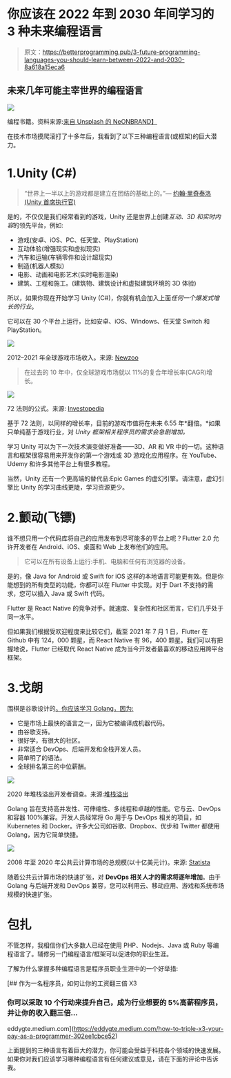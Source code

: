 # 你应该在 2022 年到 2030 年间学习的 3 种未来编程语言

> 原文：<https://betterprogramming.pub/3-future-programming-languages-you-should-learn-between-2022-and-2030-8a618a15eca6>

## 未来几年可能主宰世界的编程语言

![](img/2bd1fdc101115e761f8b7656475b1501.png)

编程书籍。资料来源:[来自 Unsplash 的 NeONBRAND】](https://unsplash.com/photos/uEcSKKDB1pg)

在技术市场摸爬滚打了十多年后，我看到了以下三种编程语言(或框架)的巨大潜力。

# 1.Unity (C#)

> “世界上一半以上的游戏都是建立在团结的基础上的。”— [约翰·里奇泰洛(Unity 首席执行官)](https://techcrunch.com/2018/09/05/unity-ceo-says-half-of-all-games-are-built-on-unity/)

是的，不仅仅是我们经常看到的游戏，Unity 还是世界上创建*互动、3D 和实时内容*的领先平台，例如:

*   游戏(安卓、iOS、PC、任天堂、PlayStation)
*   互动体验(增强现实和虚拟现实)
*   汽车和运输(车辆零件和设计超现实)
*   制造(机器人模拟)
*   电影、动画和电影艺术(实时电影渲染)
*   建筑、工程和施工。(建筑物、建筑设计和虚拟建筑环境的 3D 体验)

所以，如果你现在开始学习 Unity (C#)，你就有机会加入上面*任何一个爆发式增长的行业*。

它可以在 30 个平台上运行，比如安卓、iOS、Windows、任天堂 Switch 和 PlayStation。

![](img/f9e0f00de38a93b6f8864c622f1899c7.png)

2012–2021 年全球游戏市场收入。来源: [Newzoo](https://newzoo.com/)

> 在过去的 10 年中，仅全球游戏市场就以 11%的复合年增长率(CAGR)增长。

![](img/e1c8a1d929ca193223b5f59e471e62c8.png)

72 法则的公式。来源: [Investopedia](https://www.investopedia.com/terms/r/ruleof72.asp)

基于 72 法则，以同样的增长率，目前的游戏市值将在未来 6.55 年*翻倍。*如果只单纯基于游戏行业，对 *Unity 框架相关程序员的需求会急剧增加。*

学习 Unity 可以为下一次技术演变做好准备——3D、AR 和 VR 中的一切。这种语言和框架很容易用来开发你的第一个游戏或 3D 游戏化应用程序。在 YouTube、Udemy 和许多其他平台上有很多教程。

当然，Unity 还有一个更高端的替代品:Epic Games 的虚幻引擎。请注意，虚幻引擎比 Unity 的学习曲线更陡，学习资源更少。

# 2.颤动(飞镖)

谁不想只用一个代码库将自己的应用发布到尽可能多的平台上呢？Flutter 2.0 允许开发者在 Android、iOS、桌面和 Web 上发布他们的应用。

> 它可以在所有设备上运行:手机、电脑和任何有浏览器的设备。

是的，像 Java for Android 或 Swift for iOS 这样的本地语言可能更有效。但是你能想到的所有类型的功能，你都可以在 Flutter 中实现。对于 Dart 不支持的需求，您可以插入 Java 或 Swift 代码。

Flutter 是 React Native 的竞争对手。就速度、复杂性和社区而言，它们几乎处于同一水平。

但如果我们根据受欢迎程度来比较它们，截至 2021 年 7 月 1 日，Flutter 在 Github 中有 124，000 颗星，而 React Native 有 96，400 颗星。我们可以有把握地说，Flutter 已经取代 React Native 成为当今开发者最喜欢的移动应用跨平台框架。

# 3.戈朗

围棋是谷歌设计的[。你应该学习 Golang，因为:](https://stackoverflow.blog/2020/11/02/go-golang-learn-fast-programming-languages/)

*   它是市场上最快的语言之一，因为它被编译成机器代码。
*   由谷歌支持。
*   很好学，有很大的社区。
*   非常适合 DevOps、后端开发和全栈开发人员。
*   简单明了的语法。
*   全球排名第三的中位薪酬。

![](img/e5900f58a88951220dd2e38d44628218.png)

2020 年堆栈溢出开发者调查。来源:[堆栈溢出](https://insights.stackoverflow.com/survey/2020#technology-what-languages-are-associated-with-the-highest-salaries-worldwide)

Golang 旨在支持高并发性、可伸缩性、多线程和卓越的性能。它与云、DevOps 和容器 100%兼容。开发人员经常将 Go 用于与 DevOps 相关的项目，如 Kubernetes 和 Docker。许多大公司如谷歌、Dropbox、优步和 Twitter 都使用 Golang，因为它简单快捷。

![](img/8bb29bb1a1eecaee62c7be0243b37517.png)

2008 年至 2020 年公共云计算市场的总规模(以十亿美元计)。来源: [Statista](https://www.statista.com/statistics/510350/worldwide-public-cloud-computing/)

随着公共云计算市场的快速扩张，对 **DevOps 相关人才的需求将逐年增加**。由于 Golang 与后端开发和 DevOps 兼容，您可以利用云、移动应用、游戏和系统市场规模的快速扩张。

# 包扎

不管怎样，我相信你们大多数人已经在使用 PHP、Nodejs、Java 或 Ruby 等编程语言了。辅修另一门编程语言/框架可以促进你的职业生涯。

了解为什么掌握多种编程语言是程序员职业生涯中的一个好举措:

[](https://eddygte.medium.com/how-to-triple-x3-your-pay-as-a-programmer-302ee1cbce52) [## 作为一名程序员，如何让你的工资翻三倍 X3

### 你可以采取 10 个行动来提升自己，成为行业想要的 5%高薪程序员，并让你的收入翻三倍…

eddygte.medium.com](https://eddygte.medium.com/how-to-triple-x3-your-pay-as-a-programmer-302ee1cbce52) 

上面提到的三种语言有着巨大的潜力，你可能会受益于科技各个领域的快速发展。如果你对我们应该学习哪种编程语言有任何建议或意见，请在下面的评论中告诉我。